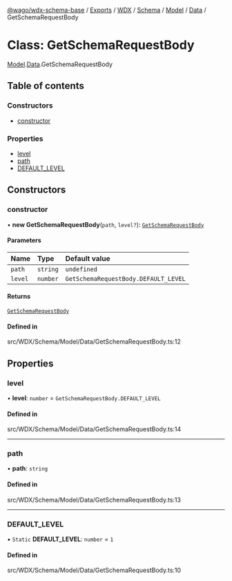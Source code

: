 [@wago/wdx-schema-base](../README.md) / [Exports](../modules.md) / [WDX](../modules/WDX.md) / [Schema](../modules/WDX.Schema.md) / [Model](../modules/WDX.Schema.Model.md) / [Data](../modules/WDX.Schema.Model.Data.md) / GetSchemaRequestBody

# Class: GetSchemaRequestBody

[Model](../modules/WDX.Schema.Model.md).[Data](../modules/WDX.Schema.Model.Data.md).GetSchemaRequestBody

## Table of contents

### Constructors

- [constructor](WDX.Schema.Model.Data.GetSchemaRequestBody.md#constructor)

### Properties

- [level](WDX.Schema.Model.Data.GetSchemaRequestBody.md#level)
- [path](WDX.Schema.Model.Data.GetSchemaRequestBody.md#path)
- [DEFAULT\_LEVEL](WDX.Schema.Model.Data.GetSchemaRequestBody.md#default_level)

## Constructors

### constructor

• **new GetSchemaRequestBody**(`path`, `level?`): [`GetSchemaRequestBody`](WDX.Schema.Model.Data.GetSchemaRequestBody.md)

#### Parameters

| Name | Type | Default value |
| :------ | :------ | :------ |
| `path` | `string` | `undefined` |
| `level` | `number` | `GetSchemaRequestBody.DEFAULT_LEVEL` |

#### Returns

[`GetSchemaRequestBody`](WDX.Schema.Model.Data.GetSchemaRequestBody.md)

#### Defined in

src/WDX/Schema/Model/Data/GetSchemaRequestBody.ts:12

## Properties

### level

• **level**: `number` = `GetSchemaRequestBody.DEFAULT_LEVEL`

#### Defined in

src/WDX/Schema/Model/Data/GetSchemaRequestBody.ts:14

___

### path

• **path**: `string`

#### Defined in

src/WDX/Schema/Model/Data/GetSchemaRequestBody.ts:13

___

### DEFAULT\_LEVEL

▪ `Static` **DEFAULT\_LEVEL**: `number` = `1`

#### Defined in

src/WDX/Schema/Model/Data/GetSchemaRequestBody.ts:10

